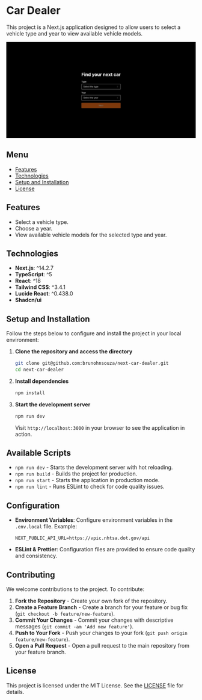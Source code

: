 # Car Dealer

This project is a Next.js application designed to allow users to select a vehicle type and year to view available vehicle models.

![a](./.github/preview-home.jpeg)

## Menu

- [Features](#features)
- [Technologies](#technologies)
- [Setup and Installation](#setup)
- [License](#license)

## Features

- Select a vehicle type.
- Choose a year.
- View available vehicle models for the selected type and year.

## Technologies

- **Next.js**: ^14.2.7
- **TypeScript**: ^5
- **React**: ^18
- **Tailwind CSS**: ^3.4.1
- **Lucide React**: ^0.438.0
- **Shadcn/ui**

## Setup and Installation

Follow the steps below to configure and install the project in your local environment:

1. **Clone the repository and access the directory**

   ```bash
   git clone git@github.com:brunohnsouza/next-car-dealer.git
   cd next-car-dealer
   ```

2. **Install dependencies**

   ```bash
   npm install
   ```

3. **Start the development server**

   ```bash
   npm run dev
   ```

   Visit `http://localhost:3000` in your browser to see the application in action.

## Available Scripts

- `npm run dev` - Starts the development server with hot reloading.
- `npm run build` - Builds the project for production.
- `npm run start` - Starts the application in production mode.
- `npm run lint` - Runs ESLint to check for code quality issues.

## Configuration

- **Environment Variables**: Configure environment variables in the `.env.local` file. Example:

  ```env
  NEXT_PUBLIC_API_URL=https://vpic.nhtsa.dot.gov/api
  ```

- **ESLint & Prettier**: Configuration files are provided to ensure code quality and consistency.

## Contributing

We welcome contributions to the project. To contribute:

1. **Fork the Repository** - Create your own fork of the repository.
2. **Create a Feature Branch** - Create a branch for your feature or bug fix (`git checkout -b feature/new-feature`).
3. **Commit Your Changes** - Commit your changes with descriptive messages (`git commit -am 'Add new feature'`).
4. **Push to Your Fork** - Push your changes to your fork (`git push origin feature/new-feature`).
5. **Open a Pull Request** - Open a pull request to the main repository from your feature branch.

## License

This project is licensed under the MIT License. See the [LICENSE](https://choosealicense.com/licenses/mit/) file for details.

